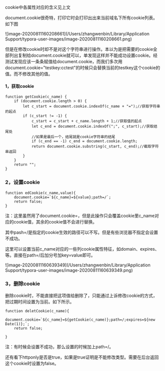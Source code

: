 cookie中各属性对应的含义见上文

 document.cookie很奇特，打印它时会打印出出来当前域名下所有cookie列表。如下图

![image-20200811160208661](/Users/zhangwenbin/Library/Application Support/typora-user-images/image-20200811160208661.png)

但是在修改cookie时却不是对这个字符串进行操作。本以为是把需要的cookie全部列出复制给document.cookie就可以，单发现这样并不能成功设置cookie。经测试发现应该一条条赋值给document.cookie，而我们多次用document.cookie="testkey:cctest"的时候只会替换当前的testkey这个cookie的值。而不修改其他的值。



#### 1，获取cookie

```
function getCookie(c_name) {
    if (document.cookie.length > 0) {
        let c_start = document.cookie.indexOf(c_name + "=");//获取字符串的起点
        if (c_start != -1) {
            c_start = c_start + c_name.length + 1;//获取值的起点
            let c_end = document.cookie.indexOf(";", c_start);//获取结尾处
            //如果是最后一个，结尾就是cookie字符串的结尾
            if (c_end == -1) c_end = document.cookie.length;
            return document.cookie.substring(c_start, c_end);//截取字符串返回
        }
    }
    return "";
}
```

### 2，设置cookie



```
function edCookie(c_name,value){
    document.cookie=`${c_name}=${value};path=/`;
    return false;
}
```

注：这里虽然用了document.cookie=，但是此操作只会覆盖cookie里c_name对应的cookie值，其余的cookie值不会进行替换。

其中pash=/是指定的cookie生效的路径可以不写。但是有些浏览器不指定会设置不成功。

这里可以设置当前c_name对应的一些列cookie属性特征，如domain、expires、等。直接在path=/后加分号加key=value即可。

![image-20200811160639349](/Users/zhangwenbin/Library/Application Support/typora-user-images/image-20200811160639349.png)

### 3，删除cookie

删除cookie时，不能直接把这项值给删除了，只能通过上诉修改cookie的方式，把过期时间设置为当前。如下所示。

```
function deletCookie(c_name){
    document.cookie=`${c_name}=${getCookie(c_name)};path=/;expires=${new Date(1)};`;
    return false;

}
```

注：有时候会设置不成功，那么设置的时候加上path=/。

还有看下httponly是否是true，如果是true证明是不能修改类型。需要在后台返回这个cookie时设置为false。